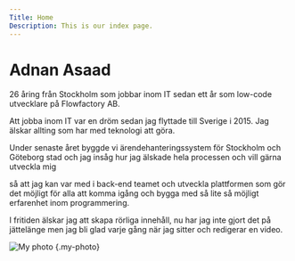 ```yaml
---
Title: Home
Description: This is our index page.
---
```


Adnan Asaad
==========================

26 åring från Stockholm som jobbar inom IT sedan ett år som low-code utvecklare på Flowfactory AB.

Att jobba inom IT var en dröm sedan jag flyttade till Sverige i 2015. Jag älskar allting som har med teknologi att göra.

Under senaste året byggde vi ärendehanteringssystem för Stockholm och Göteborg stad och jag insåg hur jag älskade hela processen och vill gärna utveckla mig

så att jag kan var med i back-end teamet och utveckla plattformen som gör det möjligt för alla att komma igång och bygga med så lite så möjligt erfarenhet inom programmering.

I fritiden älskar jag att skapa rörliga innehåll, nu har jag inte gjort det på jättelänge men jag bli glad varje gång när jag sitter och redigerar en video.


![My photo](%assets_url%/img/adnan.jpeg) {.my-photo}

